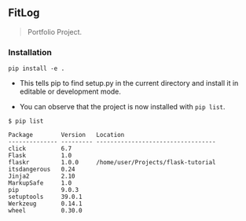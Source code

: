## FitLog
> Portfolio Project.

### Installation
`pip install -e .`
* This tells pip to find setup.py in the current directory and install it in editable or development mode.

* You can observe that the project is now installed with `pip list`.

```
$ pip list

Package        Version   Location
-------------- --------- ----------------------------------
click          6.7
Flask          1.0
flaskr         1.0.0     /home/user/Projects/flask-tutorial
itsdangerous   0.24
Jinja2         2.10
MarkupSafe     1.0
pip            9.0.3
setuptools     39.0.1
Werkzeug       0.14.1
wheel          0.30.0
```